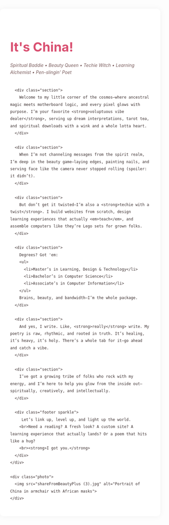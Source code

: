 <html lang="en">
<head>
  <meta charset="UTF-8">
  <title> Homepage</title>
  <link href="https://fonts.googleapis.com/css2?family=Playfair+Display:wght@500&family=Inter:wght@400;600&display=swap" rel="stylesheet">
  <style>
   body {
  margin: 0;
  padding: 0;
  font-family: 'Inter', sans-serif;
  background: url('linen-texture.jpg') repeat;
  background-size: cover;
  color: #3b2f2f;
  line-height: 1.6;
}
    .container {
      display: flex;
      flex-wrap: wrap;
      max-width: 1000px;
      margin: 3rem auto;
      padding: 2rem;
      background: #fff;
      border-radius: 12px;
      box-shadow: 0 0 20px rgba(0,0,0,0.05);
    }

    .bio {
      flex: 1 1 500px;
      padding-right: 2rem;
    }

    .bio h1 {
      font-family: 'Playfair Display', serif;
      font-size: 2.5rem;
      color: #d94f70;
      margin-bottom: 0.5rem;
    }

    .tagline {
      font-style: italic;
      color: #7a5c5c;
      margin-bottom: 2rem;
    }

    .section {
      margin-bottom: 1.5rem;
    }

    .section strong {
      color: #d94f70;
    }

    .footer {
      font-weight: 600;
      margin-top: 2rem;
      color: #5a3d3d;
    }

    .sparkle {
      font-size: 1.2rem;
      color: #ff69b4;
    }

    .photo {
      flex: 1 1 400px;
      display: flex;
      align-items: center;
      justify-content: center;
    }

    .photo img {
      max-width: 100%;
      border-radius: 12px;
      box-shadow: 0 0 10px rgba(0,0,0,0.1);
    }

    @media (max-width: 768px) {
      .container {
        flex-direction: column;
      }

      .bio {
        padding-right: 0;
      }
    }
  </style>
</head>
<body>
  <div class="container">
    <div class="bio">
      <h1> It's China! </h1>
      <p class="tagline">Spiritual Baddie • Beauty Queen • Techie Witch • Learning Alchemist • Pen-slingin’ Poet</p>

      <div class="section">
        Welcome to my little corner of the cosmos—where ancestral magic meets motherboard logic, and every pixel glows with purpose. I’m your favorite <strong>voluptuous vibe dealer</strong>, serving up dream interpretations, tarot tea, and spiritual downloads with a wink and a whole lotta heart.
      </div>

      <div class="section">
        When I’m not channeling messages from the spirit realm, I’m deep in the beauty game—laying edges, painting nails, and serving face like the camera never stopped rolling (spoiler: it didn’t).
      </div>

      <div class="section">
        But don’t get it twisted—I’m also a <strong>techie with a twist</strong>. I build websites from scratch, design learning experiences that actually <em>teach</em>, and assemble computers like they’re Lego sets for grown folks.
      </div>

      <div class="section">
        Degrees? Got 'em:
        <ul>
          <li>Master’s in Learning, Design & Technology</li>
          <li>Bachelor’s in Computer Science</li>
          <li>Associate’s in Computer Information</li>
        </ul>
        Brains, beauty, and bandwidth—I’m the whole package.
      </div>

      <div class="section">
        And yes, I write. Like, <strong>really</strong> write. My poetry is raw, rhythmic, and rooted in truth. It’s healing, it’s heavy, it’s holy. There’s a whole tab for it—go ahead and catch a vibe.
      </div>

      <div class="section">
        I’ve got a growing tribe of folks who rock with my energy, and I’m here to help you glow from the inside out—spiritually, creatively, and intellectually.
      </div>

      <div class="footer sparkle">
         Let’s link up, level up, and light up the world.  
        <br>Need a reading? A fresh look? A custom site? A learning experience that actually lands? Or a poem that hits like a hug?  
        <br><strong>I got you.</strong>
      </div>
    </div>

    <div class="photo">
      <img src="shareFromBeautyPlus (3).jpg" alt="Portrait of China in armchair with African masks">
    </div>
  </div>
</body>
</html>
